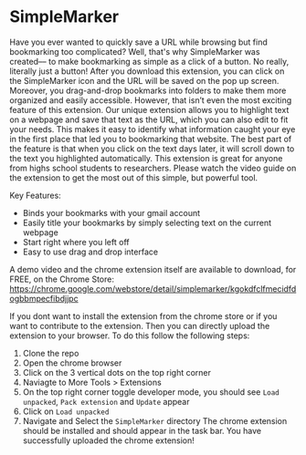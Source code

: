 # SimpleMarker
     
Have you ever wanted to quickly save a URL while browsing but find bookmarking too complicated? Well, that's why SimpleMarker was created–– to make bookmarking as simple as a click of a button. No really, literally just a button! After you download this extension, you can click on the SimpleMarker icon and the URL will be saved on the pop up screen. Moreover, you drag-and-drop bookmarks into folders to make them more organized and easily accessible. However, that isn’t even the most exciting feature of this extension. Our unique extension allows you to highlight text on a webpage and save that text as the URL, which you can also edit to fit your needs. This makes it easy to identify what information caught your eye in the first place that led you to bookmarking that website. The best part of the feature is that when you click on the text days later, it will scroll down to the text you highlighted automatically. This extension is great for anyone from highs school students to researchers. Please watch the video guide on the extension to get the most out of this simple, but powerful tool.  

 Key Features:
- Binds your bookmarks with your gmail account
- Easily title your bookmarks by simply selecting text on the current webpage
- Start right where you left off
- Easy to use drag and drop interface

A demo video and the chrome extension itself are available to download, for FREE, on the Chrome Store: https://chrome.google.com/webstore/detail/simplemarker/kgokdfclfmecidfdogbbmpecfibdjjpc

If you dont want to install the extension from the chrome store or if you want to contribute to the extension. Then you can directly upload the extension to your browser. To do this follow the following steps:
1) Clone the repo
2) Open the chrome browser
3) Click on the 3 vertical dots on the top right corner
4) Naviagte to More Tools > Extensions
5) On the top right corner toggle developer mode, you should see `Load unpacked`, `Pack extension` and `Update` appear
6) Click on `Load unpacked`
7) Navigate and Select the `SimpleMarker` directory
The chrome extension should be installed and should appear in the task bar. You have successfully uploaded the chrome extension!
